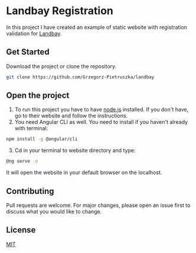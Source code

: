 # Landbay Registration

In this project I have created an example of static website with registration validation for [Landbay](https://landbay.co.uk/). 

## Get Started

Download the project or clone the repository.

```bash
git clone https://github.com/Grzegorz-Pietruszka/landbay
```

## Open the project
1. To run this project you have to have [node.js](https://nodejs.org/en/) installed. If you don't have, go to their website and follow the instructions.
2. You need Angular CLI as well. You need to install if you haven't already with terminal: 
```bash
npm install -g @angular/cli
```
3. Cd in your terminal to website directory and type:
```bash
@ng serve -o
```
It will open the website in your default browser on the localhost.


## Contributing
Pull requests are welcome. For major changes, please open an issue first to discuss what you would like to change.

## License
[MIT](https://choosealicense.com/licenses/mit/)
